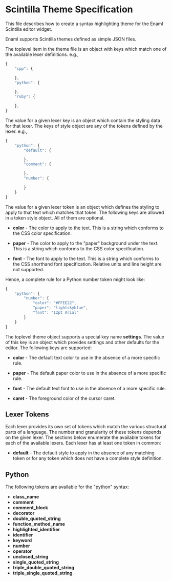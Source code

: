 Scintilla Theme Specification
=============================
This file describes how to create a syntax highlighting theme for the
Enaml Scintilla editor widget.

Enaml supports Scintilla themes defined as simple JSON files.

The toplevel item in the theme file is an object with keys which match
one of the available lexer definitions. e.g.,

```javascript
{
    "cpp": {

    },
    "python": {

    },
    "ruby": {

    },
}
```

The value for a given lexer key is an object which contain the styling
data for that lexer. The keys of style object are any of the tokens
defined by the lexer. e.g.,

```javascript
{
    "python": {
        "default": {

        },
        "comment": {

        },
        "number": {

        }
    }
}
```

The value for a given lexer token is an object which defines the styling
to apply to that text which matches that token. The following keys are
allowed in a token style object. All of them are optional.

+ **color** - The color to apply to the text. This is a string which conforms
  to the CSS color specification.

+ **paper** - The color to apply to the "paper" background under the text. This
  is a string which conforms to the CSS color specification.

+ **font** - The font to apply to the text. This is a string which conforms to
  the CSS shorthand font specification. Relative units and line height are not
  supported.

Hence, a complete rule for a Python number token might look like:

```javascript
{
    "python": {
        "number": {
            "color": "#FFEE22",
            "paper": "lightskyblue",
            "font": "12pt Arial"
        }
    }
}
```

The toplevel theme object supports a special key name **settings**. The value
of this key is an object which provides settings and other defaults for the
editor. The following keys are supported:

+ **color** - The default text color to use in the absence of a more specific
  rule.

+ **paper** - The default paper color to use in the absence of a more specific
  rule.

+ **font** - The default text font to use in the absence of a more specific rule.

+ **caret** - The foreground color of the cursor caret.


Lexer Tokens
------------
Each lexer provides its own set of tokens which match the various structural
parts of a language. The number and granularity of these tokens depends on
the given lexer. The sections below enumerate the available tokens for each
of the available lexers. Each lexer has at least one token in common:

+ **default** - The default style to apply in the absence of any matching
  token or for any token which does not have a complete style definition.

Python
------
The following tokens are available for the "python" syntax:

- **class_name**
- **comment**
- **comment_block**
- **decorator**
- **double_quoted_string**
- **function_method_name**
- **highlighted_identifier**
- **identifier**
- **keyword**
- **number**
- **operator**
- **unclosed_string**
- **single_quoted_string**
- **triple_double_quoted_string**
- **triple_single_quoted_string**

